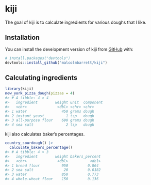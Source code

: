 
<!-- README.md is generated from README.Rmd. Please edit that file -->

# kiji

<!-- badges: start -->
<!-- badges: end -->

The goal of kiji is to calculate ingredients for various doughs that I
like.

## Installation

You can install the development version of kiji from
[GitHub](https://github.com/) with:

``` r
# install.packages("devtools")
devtools::install_github("malcolmbarrett/kiji")
```

## Calculating ingredients

``` r
library(kiji)
new_york_pizza_dough(pizzas = 4)
#> # A tibble: 4 × 4
#>   ingredient        weight unit  component
#>   <chr>              <dbl> <chr> <chr>    
#> 1 water                450 grams dough    
#> 2 instant yeast          1 tsp   dough    
#> 3 all-purpose flour    690 grams dough    
#> 4 sea salt               2 tsp   dough
```

kiji also calculates baker’s percentages.

``` r
country_sourdough() |> 
  calculate_bakers_percentage()
#> # A tibble: 4 × 3
#>   ingredient        weight bakers_percent
#>   <chr>              <dbl>          <dbl>
#> 1 bread flour          950         0.864 
#> 2 sea salt              20         0.0182
#> 3 water                850         0.773 
#> 4 whole-wheat flour    150         0.136
```

